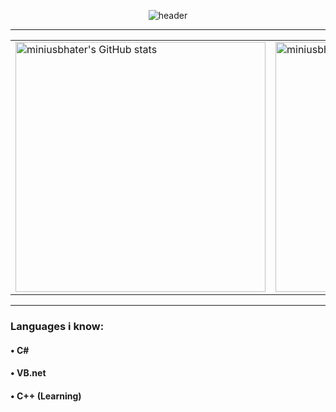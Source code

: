 <!-- Profile README for miniusbhater -->

<p align="center">
  <img src="https://capsule-render.vercel.app/api?type=rounded&height=300&color=gradient&text=Hey!%20i'm%20miniusbhater&reversal=false&animation=twinkling&fontAlignY=50" alt="header"/>
</p>

------

<table align="center">
  <tr>
    <td>
      <img src="https://github-readme-stats.vercel.app/api?username=miniusbhater&show_icons=true&theme=radical&width=400" alt="miniusbhater's GitHub stats" width="400"/>
    </td>
    <td>
      <img src="https://github-readme-stats.vercel.app/api/top-langs/?username=miniusbhater&layout=compact&theme=radical&langs_count=5&width=400" alt="miniusbhater's most used languages" width="400"/>
    </td>
  </tr>
</table>

------

### Languages i know:

#### • C#
#### • VB.net
#### • C++ (Learning)

